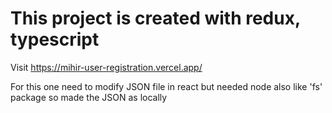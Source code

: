 # This project is created with redux, typescript

Visit
https://mihir-user-registration.vercel.app/

For this one need to modify JSON file in react but needed node also like 'fs' package so made the JSON as locally
